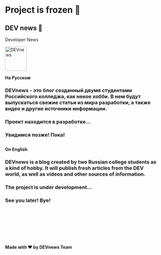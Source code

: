 # Project is frozen 🥶

## DEV news 👋
Developer News

<a href="https://vladislavcodes.github.io/DEVNewsV1.0/" rel="nofollow"> <img src="images/whiteDEV.png" alt="DEVnews" width="70" height="80" style="max-width:100%;"> </a>

<strong>На Русском</strong>

### DEVnews - это блог созданный двумя студентами Российского колледжа, как некое хобби. В нем будут выпускаться свежие статьи из мира разработки, а также видео и другие источники информации. 
### Проект находится в разработке...
### Увидимся позже! Пока!
##

<strong>On English</strong>

### DEVnews is a blog created by two Russian college students as a kind of hobby. It will publish fresh articles from the DEV world, as well as videos and other sources of information. 
### The project is under development...
### See you later! Bye!


<br><br><br><br><br><br><br>
<strong>Made with ❤ by DEVnews Team</strong>
